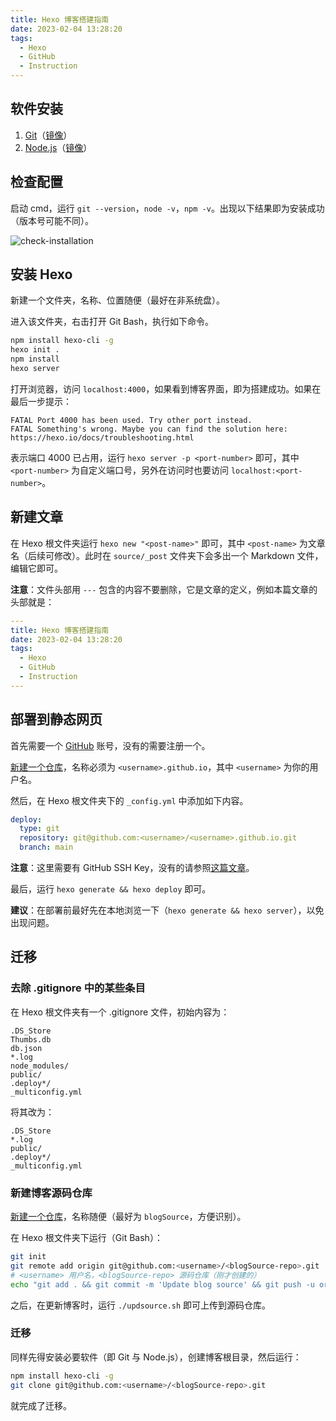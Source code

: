```yaml
---
title: Hexo 博客搭建指南
date: 2023-02-04 13:28:20
tags:
  - Hexo
  - GitHub
  - Instruction
---
```


## 软件安装

1. [Git](https://git-scm.com/download/win)（[镜像](https://registry.npmmirror.com/binary.html?path=git-for-windows/v2.39.1.windows.1/)）
2. [Node.js](https://nodejs.org/zh-cn/)（[镜像](http://nodejs.cn/download/current/)）

## 检查配置

启动 cmd，运行 `git --version`，`node -v`，`npm -v`。出现以下结果即为安装成功（版本号可能不同）。

![check-installation](/images/hexo-blog-instruction/check-installation.png)

## 安装 Hexo

新建一个文件夹，名称、位置随便（最好在非系统盘）。

进入该文件夹，右击打开 Git Bash，执行如下命令。

```bash
npm install hexo-cli -g
hexo init .
npm install
hexo server
```

打开浏览器，访问 `localhost:4000`，如果看到博客界面，即为搭建成功。如果在最后一步提示：

```
FATAL Port 4000 has been used. Try other port instead.
FATAL Something's wrong. Maybe you can find the solution here: https://hexo.io/docs/troubleshooting.html
```

表示端口 4000 已占用，运行 `hexo server -p <port-number>` 即可，其中 `<port-number>` 为自定义端口号，另外在访问时也要访问 `localhost:<port-number>`。

## 新建文章

在 Hexo 根文件夹运行 `hexo new "<post-name>"` 即可，其中 `<post-name>` 为文章名（后续可修改）。此时在 `source/_post` 文件夹下会多出一个 Markdown 文件，编辑它即可。

**注意**：文件头部用 `---` 包含的内容不要删除，它是文章的定义，例如本篇文章的头部就是：

```yaml
---
title: Hexo 博客搭建指南
date: 2023-02-04 13:28:20
tags:
  - Hexo
  - GitHub
  - Instruction
---
```

## 部署到静态网页

首先需要一个 [GitHub](https://github.com) 账号，没有的需要注册一个。

[新建一个仓库](https://github.com/new)，名称必须为 `<username>.github.io`，其中 `<username>` 为你的用户名。

然后，在 Hexo 根文件夹下的 `_config.yml` 中添加如下内容。

```yaml
deploy:
  type: git
  repository: git@github.com:<username>/<username>.github.io.git
  branch: main
```

**注意**：这里需要有 GitHub SSH Key，没有的请参照[这篇文章](/2023/02/04/github-ssh-key/)。

最后，运行 `hexo generate && hexo deploy` 即可。

**建议**：在部署前最好先在本地浏览一下（`hexo generate && hexo server`），以免出现问题。

## 迁移

### 去除 .gitignore 中的某些条目

在 Hexo 根文件夹有一个 .gitignore 文件，初始内容为：

```
.DS_Store
Thumbs.db
db.json
*.log
node_modules/
public/
.deploy*/
_multiconfig.yml
```

将其改为：

```
.DS_Store
*.log
public/
.deploy*/
_multiconfig.yml
```

### 新建博客源码仓库

[新建一个仓库](https://github.com/new)，名称随便（最好为 `blogSource`，方便识别）。

在 Hexo 根文件夹下运行（Git Bash）：

```bash
git init
git remote add origin git@github.com:<username>/<blogSource-repo>.git
# <username> 用户名，<blogSource-repo> 源码仓库（刚才创建的）
echo "git add . && git commit -m 'Update blog source' && git push -u origin main" > updsource.sh
```

之后，在更新博客时，运行 `./updsource.sh` 即可上传到源码仓库。

### 迁移

同样先得安装必要软件（即 Git 与 Node.js），创建博客根目录，然后运行：

```bash
npm install hexo-cli -g
git clone git@github.com:<username>/<blogSource-repo>.git
```

就完成了迁移。
